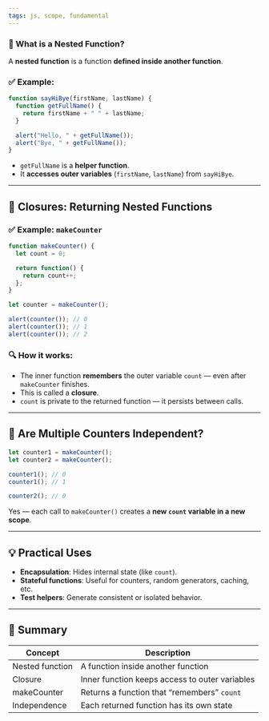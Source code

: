```yaml
---
tags: js, scope, fundamental
---
```


### 🔹 What is a Nested Function?

A **nested function** is a function **defined inside another function**.

### ✅ Example:

```js
function sayHiBye(firstName, lastName) {
  function getFullName() {
    return firstName + " " + lastName;
  }

  alert("Hello, " + getFullName());
  alert("Bye, " + getFullName());
}
```

- `getFullName` is a **helper function**.
- It **accesses outer variables** (`firstName`, `lastName`) from `sayHiBye`.

---

## 🔐 Closures: Returning Nested Functions

### ✅ Example: `makeCounter`

```js
function makeCounter() {
  let count = 0;

  return function() {
    return count++;
  };
}

let counter = makeCounter();

alert(counter()); // 0
alert(counter()); // 1
alert(counter()); // 2
```

### 🔍 How it works:

- The inner function **remembers** the outer variable `count` — even after `makeCounter` finishes.
- This is called a **closure**.
- `count` is private to the returned function — it persists between calls.

---

## 🔄 Are Multiple Counters Independent?

```js
let counter1 = makeCounter();
let counter2 = makeCounter();

counter1(); // 0
counter1(); // 1

counter2(); // 0
```

Yes — each call to `makeCounter()` creates a **new `count` variable in a new scope**.

---

## 💡 Practical Uses

- **Encapsulation**: Hides internal state (like `count`).
- **Stateful functions**: Useful for counters, random generators, caching, etc.
- **Test helpers**: Generate consistent or isolated behavior.

---

## 🧠 Summary

|Concept|Description|
|---|---|
|Nested function|A function inside another function|
|Closure|Inner function keeps access to outer variables|
|makeCounter|Returns a function that “remembers” `count`|
|Independence|Each returned function has its own state|